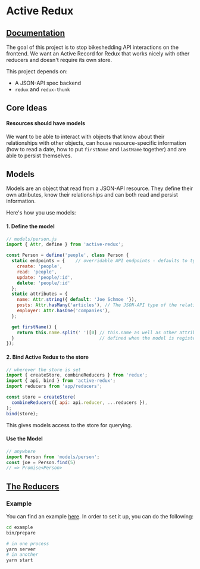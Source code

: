 # Active Redux

## [Documentation](https://coverhound.github.io/active-redux/1.0.0)

The goal of this project is to stop bikeshedding API interactions on the
frontend. We want an Active Record for Redux that works nicely with other
reducers and doesn't require its own store.

This project depends on:
- A JSON-API spec backend
- `redux` and `redux-thunk`

## Core Ideas

#### Resources should have models

We want to be able to interact with objects that know about their relationships
with other objects, can house resource-specific information (how to read a date,
how to put `firstName` and `lastName` together) and are able to persist
themselves.

## Models

Models are an object that read from a JSON-API resource. They define their own
attributes, know their relationships and can both read and persist information.

Here's how you use models:


#### 1. Define the model

```js
// models/person.js
import { Attr, define } from 'active-redux';

const Person = define('people', class Person {
  static endpoints = {    // overridable API endpoints - defaults to type
    create: 'people',
    read: 'people',
    update: 'people/:id',
    delete: 'people/:id'
  };
  static attributes = {
    name: Attr.string({ default: 'Joe Schmoe '}),
    posts: Attr.hasMany('articles'), // The JSON-API type of the relation
    employer: Attr.hasOne('companies'),
  };

  get firstName() {
    return this.name.split(' ')[0] // this.name as well as other attributes are
  }                                // defined when the model is registered
});
```


#### 2. Bind Active Redux to the store

```js
// wherever the store is set
import { createStore, combineReducers } from 'redux';
import { api, bind } from 'active-redux';
import reducers from 'app/reducers';

const store = createStore(
  combineReducers({ api: api.reducer, ...reducers }),
);
bind(store);
```

This gives models access to the store for querying.


#### Use the Model

```js
// anywhere
import Person from 'models/person';
const joe = Person.find(5)
// => Promise<Person>
```

## [The Reducers](https://coverhound.github.io/active-redux/1.0.0/module-active-redux_api.html)

### Example

You can find an example [here](./example). In order to set it up, you can do the
following:

```sh
cd example
bin/prepare

# in one process
yarn server
# in another
yarn start
```

